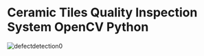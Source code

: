 # Ceramic Tiles Quality Inspection System OpenCV Python
![defectdetection0](https://github.com/Adeen317/Ceramic_Quality_Inspection/assets/112985225/a60264c2-03d3-4ae8-9aa9-20a8d66b5b0c)
